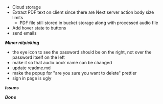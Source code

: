 - Cloud storage
- Extract PDF text on client since there are Next server action body size limits
  - PDF file still stored in bucket storage along with processed audio file
- Add hover state to buttons
- send emails

**_Minor nitpicking_**

- the eye icon to see the password should be on the right, not over the password itself on the left
- make it so that audio book name can be changed
- update readme.md
- make the popup for "are you sure you want to delete" prettier
- sign in page is ugly

**_Issues_**

**_Done_**
